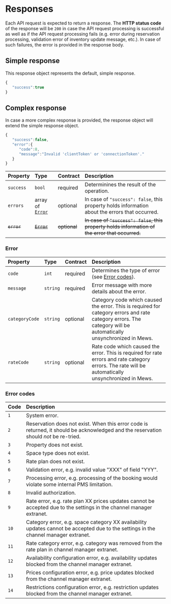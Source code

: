 # Responses

Each API request is expected to return a response. The **HTTP status code** of the response will be `200` in case the API request processing is successful as well as if the API request processing fails \(e.g. error during reservation processing, validation error of inventory update message, etc.\).
In case of such failures, the error is provided in the response body.

## Simple response

This response object represents the default, simple response.

```javascript
{
   "success":true
}
```

## Complex response

In case a more complex response is provided, the response object will extend the simple response object.

```javascript
{
   "success":false,
   "error":{
      "code":8,
      "message":"Invalid 'clientToken' or 'connectionToken'."
   }
}
```

| Property | Type | Contract | Description |
| :-- | :-- | :-- | :-- |
| `success` | `bool` | required | Determinines the result of the operation. |
| `errors` | array of [`Error`](#error) | optional | In case of `"success": false`, this property holds information about the errors that occurred. |
| ~~`error`~~ | ~~[`Error`](#error)~~ | ~~optional~~ | ~~In case of `"success": false`, this property holds information of the error that occurred.~~ |

### Error

| Property | Type | Contract | Description |
| :-- | :-- | :-- | :-- |
| `code` | `int` | required | Determines the type of error \(see [Error codes](#error-codes)\). |
| `message` | `string` | required | Error message with more details about the error. |
| `categoryCode` | `string` | optional | Category code which caused the error. This is required for category errors and rate category errors. The category will be automatically unsynchronized in Mews. |
| `rateCode` | `string`  | optional | Rate code which caused the error. This is required for rate errors and rate category errors. The rate will be automatically unsynchronized in Mews. |


### Error codes

| Code | Description |
| :-- | :-- |
| `1` | System error. |
| `2` | Reservation does not exist. When this error code is returned, it should be acknowledged and the reservation should _not_ be re-tried. |
| `3` | Property does not exist. |
| `4` | Space type does not exist. |
| `5` | Rate plan does not exist. |
| `6` | Validation error, e.g. invalid value "XXX" of field "YYY". |
| `7` | Processing error, e.g. processing of the booking would violate some internal PMS limitation. |
| `8` | Invalid authorization. |
| `9` | Rate error, e.g. rate plan XX prices updates cannot be accepted due to the settings in the channel manager extranet. |
| `10` | Category error, e.g. space category XX availability updates cannot be accepted due to the settings in the channel manager extranet. | 
| `11` | Rate category error, e.g. category was removed from the rate plan in channel manager extranet. |
| `12` | Availability configuration error, e.g. availability updates blocked from the channel manager extranet. |
| `13` | Prices configuration error, e.g. price updates blocked from the channel manager extranet. |
| `14` | Restrictions configuration error, e.g. restriction updates blocked from the channel manager extranet. |
